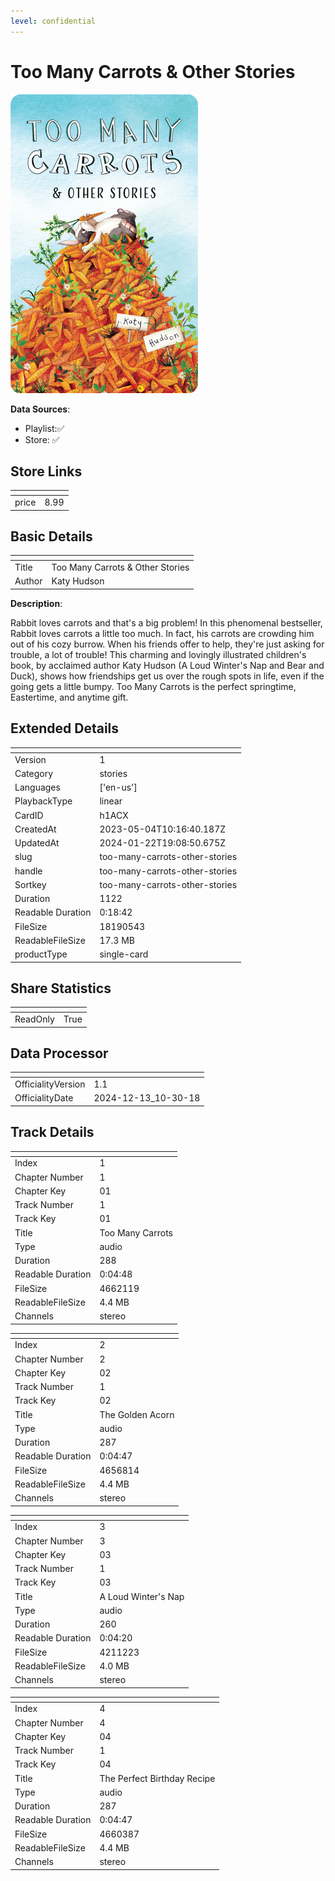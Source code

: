 ```yaml
---
level: confidential
---
```

# Too Many Carrots & Other Stories

![card_[h1ACX].png](../../img/cards/card_[h1ACX].png)

**Data Sources**: 

- Playlist:✅
- Store: ✅


## Store Links

| <!-- --> | <!-- --> |
| - | - |
| price | 8.99 |


## Basic Details

| <!-- --> | <!-- --> |
| - | - |
| Title | Too Many Carrots & Other Stories |
| Author | Katy Hudson |

**Description**:

Rabbit loves carrots and that's a big problem! In this phenomenal bestseller, Rabbit loves carrots a little too much. In fact, his carrots are crowding him out of his cozy burrow. When his friends offer to help, they're just asking for trouble, a lot of trouble! This charming and lovingly illustrated children's book, by acclaimed author Katy Hudson (A Loud Winter's Nap and Bear and Duck), shows how friendships get us over the rough spots in life, even if the going gets a little bumpy. Too Many Carrots is the perfect springtime, Eastertime, and anytime gift.


## Extended Details

| <!-- --> | <!-- --> |
| - | - |
| Version | 1 |
| Category | stories |
| Languages | ['en-us'] |
| PlaybackType | linear |
| CardID | h1ACX |
| CreatedAt | 2023-05-04T10:16:40.187Z |
| UpdatedAt | 2024-01-22T19:08:50.675Z |
| slug | too-many-carrots-other-stories |
| handle | too-many-carrots-other-stories |
| Sortkey | too-many-carrots-other-stories |
| Duration | 1122 |
| Readable Duration | 0:18:42 |
| FileSize | 18190543 |
| ReadableFileSize | 17.3 MB |
| productType | single-card |


## Share Statistics

| <!-- --> | <!-- --> |
| - | - |
| ReadOnly | True |


## Data Processor

| <!-- --> | <!-- --> |
| - | - |
| OfficialityVersion | 1.1
| OfficialityDate | 2024-12-13_10-30-18


## Track Details

| <!-- --> | <!-- --> |
| - | - |
| Index | 1 |
| Chapter Number | 1 |
| Chapter Key | 01 |
| Track Number | 1 |
| Track Key | 01 |
| Title | Too Many Carrots |
| Type | audio |
| Duration | 288 |
| Readable Duration | 0:04:48 |
| FileSize | 4662119 |
| ReadableFileSize | 4.4 MB |
| Channels | stereo |

| <!-- --> | <!-- --> |
| - | - |
| Index | 2 |
| Chapter Number | 2 |
| Chapter Key | 02 |
| Track Number | 1 |
| Track Key | 02 |
| Title | The Golden Acorn |
| Type | audio |
| Duration | 287 |
| Readable Duration | 0:04:47 |
| FileSize | 4656814 |
| ReadableFileSize | 4.4 MB |
| Channels | stereo |

| <!-- --> | <!-- --> |
| - | - |
| Index | 3 |
| Chapter Number | 3 |
| Chapter Key | 03 |
| Track Number | 1 |
| Track Key | 03 |
| Title | A Loud Winter's Nap |
| Type | audio |
| Duration | 260 |
| Readable Duration | 0:04:20 |
| FileSize | 4211223 |
| ReadableFileSize | 4.0 MB |
| Channels | stereo |

| <!-- --> | <!-- --> |
| - | - |
| Index | 4 |
| Chapter Number | 4 |
| Chapter Key | 04 |
| Track Number | 1 |
| Track Key | 04 |
| Title | The Perfect Birthday Recipe |
| Type | audio |
| Duration | 287 |
| Readable Duration | 0:04:47 |
| FileSize | 4660387 |
| ReadableFileSize | 4.4 MB |
| Channels | stereo |

